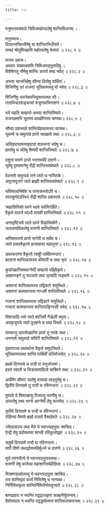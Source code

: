 ```yaml
---
title: २२८

---
```

मनुमत्स्यसंवादे त्रिविधमहोत्पातेषु शान्तिविधानम् ।  
  
मनुरुवाच।  
दिव्यान्तरिक्षभौमेषु या शान्तिरभिधीयते।  
तामहं श्रोतुमिच्छामि महोत्पातेषु केशव! ॥ २२८.१ ॥  
  
मत्स्य उवाच।  
अथातः सम्प्रवक्ष्यामि त्रिविधामद्भुतादिषु ।  
विशेषेणतु भौमेषु शान्तिः कार्य्य तथा भवेत् ॥ २२८.२ ॥  
  
अभया चान्तरिक्षेषु सौम्या दिव्येषु पार्थिव!।  
विजिगीषुः परं राजन्! भूतिकामस्तु यो भवेत् ॥ २२८.३ ॥  
  
विजिगीषुः परानेवमभियुक्तस्तथा परैः।  
तताभिचारशङ्कायां शत्रूणामभिनाशने ॥ २२८.४ ॥  
  
भये महति सम्प्राप्ते अभया शान्तिरिष्यते।  
राजयक्ष्माभि भूतस्य क्षतक्षीणस्य चाप्यथ॥ २२८.५ ॥  
  
सौम्या प्रशस्यते शान्तिर्यज्ञकामस्य चाप्यथ।  
भूकम्पे च समुत्पन्ने प्राप्ते चान्नक्षये तथा ॥ २२८.६ ॥  
  
अतिवृष्ट्यामनावृष्ट्यां शलभानां भयेषु च।  
प्रमत्तेषु च चोरेषु वैष्णवी शान्तिरिष्यते ॥ २२८.७ ॥  
  
पशूनां मारणे प्राप्ते नराणामपि दारुणे।  
भूतेषु दृश्यमानेषु रौद्री शान्तिस्तथेष्यते ॥ २२८.८ ॥  
  
वेदनाशे समुत्पन्ने जने जाते च नास्तिके।  
अपूज्यपूजने जाते ब्राह्मी शान्तिस्तथेष्यते ॥ २२८.९ ॥  
  
भविष्यत्यभिषेके च परचक्रभयेऽपि च।  
स्वराष्ट्रभेदेऽरिवधे रौद्री शान्तिः प्रशस्यते ॥ २२८.१० ॥  
  
त्र्यहातिरिक्ते पवने भक्ष्ये सर्वविगर्हिते।  
वैकृते वातजे व्याधौ वायवी शान्तिरिष्यते ॥ २२८.११ ॥  
  
अनावृष्टिभये जाते प्राप्ते विकृतिवर्षणे।  
जलाशयविकारेषु वारुणी शान्तिरिष्यते ॥ २२८.१२ ॥  
  
अभिशापभये प्राप्ते भार्गवी च तथैव च।  
जाते प्रसववैकृत्ये प्राजापत्या महाभुज!॥ २२८.१३ ॥  
  
उपस्कराणां वैकृत्ये त्वाष्ट्री पार्थिवनन्दन!।  
बालानां शान्तिकामस्य कौमारी च तथा नृप! ॥ २२८.१४ ॥  
  
कुर्याच्छान्तिमथाग्नेयीं सम्प्राप्ते वह्निवैकृते।  
आज्ञाभङ्गे तु सञ्जाते तथा भृत्यादि सङ्क्षये ॥ २२८.१५ ॥  
  
अश्वानां शान्तिकामस्य तद्विकारे समुत्थिते।  
अश्वानां कामयानस्य गान्धर्वी शान्तिरिष्यते ॥ २२८.१६ ॥  
  
गजानां शान्तिकामस्य तद्विकारे समुत्थिते।  
गजानां कामयानस्य शान्तिराङ्गिरसी भवेत् ॥ २२८.१७ ॥  
  
पिशाचादि-भये जाते शान्तिर्वै नैर्ऋती स्मृता।  
अपमृत्युभये जाते दुःखप्ने च तथा स्थिते ॥ २२८.१८ ॥  
  
याम्यान्तु कारयेच्छान्तिं प्राप्ते तु नरके तथा।  
धननाशे समुत्पन्ने कौवेरी शान्तिरिष्यते ॥ २२८.१९ ॥  
  
वृक्षाणाञ्च तथार्थानां वैकृते समुपस्थिते।  
भूतिकामस्तथा शान्तिं पार्थिवीं प्रतियोजयेत् ॥ २२८.२० ॥  
  
प्रथमे दिनयामे च रात्रौ वा मनुजोत्तम!।  
हस्ते स्वातौ च चित्रायामादित्ये चाश्विने तथा ॥ २२८.२१ ॥  
  
अर्यम्णि सौम्य! जातेषु वायव्यां त्वद्भुतेषु च।  
द्वितीये दिनयामे तु रात्रौ च रविनन्दन! ॥ २२८.२२ ॥  
  
पुष्पाग्रे ये विशाखासु पित्र्यासु भरणीषु च।  
उत्पातेषु तथा भाग्ये आग्नेयीं तेषु कारयेत् ॥ २२८.२३ ॥  
  
तृतीये दिनयामे च रात्रौ च रविनन्दन!।  
रोहिण्यां वैष्णवे ब्राह्मे वासवे वैश्वदेवते ॥ २२८.२४ ॥  
  
ज्येष्ठायाञ्च तथा मैत्रे ये भवन्त्यद्भुताः क्वचित्।  
ऐन्द्री तेषु प्रयोक्तव्या शान्ती रविकुलोद्वह! ॥ २२८.२५ ॥  
  
चतुर्थे दिनयामे रात्रौ वा रविनन्दन!।  
सार्पे पौष्णे तथार्द्रायामहिर्बुध्न्ये च दारुणे ॥ २२८.२६ ॥  
  
मूले वरुणदैत्ये ये भवन्त्यद्भुतास्तथा।  
वारुणी तेषु कर्त्तव्या महाशान्तिर्महीक्षिता ॥ २२८.२७ ॥  
  
मित्रमण्डलवेलासु ये भवन्त्यद्भुताः क्वचित्।  
तत्र शान्तिद्वयं कार्यं निमित्तेषु च नान्यथा।  
निर्निमित्तकृता शान्तिर्निमित्तेनोपयुज्यते ॥ २२८.२८ ॥  
  
बाणप्रहारा न भवन्ति यद्वद्राजन्नृणां सन्नहनैर्युतानाम्।  
दैवोपघाता न भवन्ति तद्वद्धर्मात्मनां शान्तिपरायणानाम् ॥ २२८.२९ ॥
